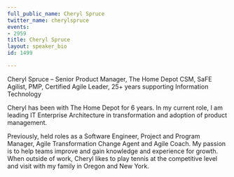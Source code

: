 ```yaml
---
full_public_name: Cheryl Spruce
twitter_name: cherylspruce
events:
- 2959
title: Cheryl Spruce
layout: speaker_bio
id: 1499

---
```

Cheryl Spruce – Senior Product Manager, The Home Depot
CSM, SaFE Agilist, PMP, Certified Agile Leader, 25+ years supporting Information Technology

Cheryl has been with The Home Depot for 6 years. In my current role, I am leading IT Enterprise Architecture in transformation and adoption of product management.

Previously, held roles as a Software Engineer, Project and Program Manager, Agile Transformation Change Agent and Agile Coach.  My passion is to help teams improve and gain knowledge and experience for growth.  
When outside of work, Cheryl likes to play tennis at the competitive level and visit with my family in Oregon and New York. 
